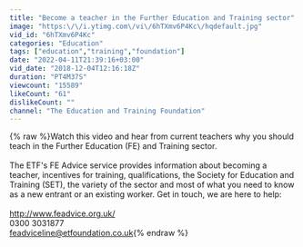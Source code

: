 ```yaml
---
title: "Become a teacher in the Further Education and Training sector"
image: "https:\/\/i.ytimg.com\/vi\/6hTXmv6P4Kc\/hqdefault.jpg"
vid_id: "6hTXmv6P4Kc"
categories: "Education"
tags: ["education","training","foundation"]
date: "2022-04-11T21:39:16+03:00"
vid_date: "2018-12-04T12:16:18Z"
duration: "PT4M37S"
viewcount: "15589"
likeCount: "61"
dislikeCount: ""
channel: "The Education and Training Foundation"
---
```

{% raw %}Watch this video and hear from current teachers why you should teach in the Further Education (FE) and Training sector.<br /><br />The ETF's FE Advice service provides information about becoming a teacher, incentives for training, qualifications, the Society for Education and Training (SET), the variety of the sector and most of what you need to know as a new entrant or an existing worker. Get in touch, we are here to help:<br /><br /><a rel="nofollow" target="blank" href="http://www.feadvice.org.uk/">http://www.feadvice.org.uk/</a><br />0300 3031877<br />feadviceline@etfoundation.co.uk{% endraw %}

